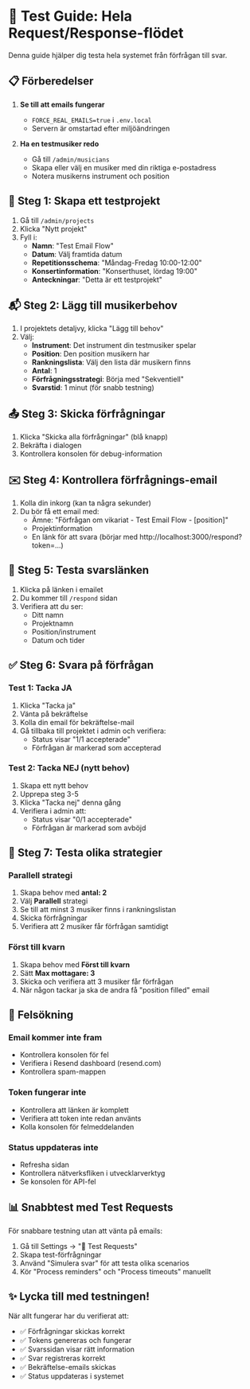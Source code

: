 # 🧪 Test Guide: Hela Request/Response-flödet

Denna guide hjälper dig testa hela systemet från förfrågan till svar.

## 📋 Förberedelser

1. **Se till att emails fungerar**
   - `FORCE_REAL_EMAILS=true` i `.env.local`
   - Servern är omstartad efter miljöändringen

2. **Ha en testmusiker redo**
   - Gå till `/admin/musicians`
   - Skapa eller välj en musiker med din riktiga e-postadress
   - Notera musikerns instrument och position

## 🚀 Steg 1: Skapa ett testprojekt

1. Gå till `/admin/projects`
2. Klicka "Nytt projekt"
3. Fyll i:
   - **Namn**: "Test Email Flow"
   - **Datum**: Välj framtida datum
   - **Repetitionsschema**: "Måndag-Fredag 10:00-12:00"
   - **Konsertinformation**: "Konserthuset, lördag 19:00"
   - **Anteckningar**: "Detta är ett testprojekt"

## 📬 Steg 2: Lägg till musikerbehov

1. I projektets detaljvy, klicka "Lägg till behov"
2. Välj:
   - **Instrument**: Det instrument din testmusiker spelar
   - **Position**: Den position musikern har
   - **Rankningslista**: Välj den lista där musikern finns
   - **Antal**: 1
   - **Förfrågningsstrategi**: Börja med "Sekventiell"
   - **Svarstid**: 1 minut (för snabb testning)

## 📤 Steg 3: Skicka förfrågningar

1. Klicka "Skicka alla förfrågningar" (blå knapp)
2. Bekräfta i dialogen
3. Kontrollera konsolen för debug-information

## ✉️ Steg 4: Kontrollera förfrågnings-email

1. Kolla din inkorg (kan ta några sekunder)
2. Du bör få ett email med:
   - Ämne: "Förfrågan om vikariat - Test Email Flow - [position]"
   - Projektinformation
   - En länk för att svara (börjar med http://localhost:3000/respond?token=...)

## 🔗 Steg 5: Testa svarslänken

1. Klicka på länken i emailet
2. Du kommer till `/respond` sidan
3. Verifiera att du ser:
   - Ditt namn
   - Projektnamn
   - Position/instrument
   - Datum och tider

## ✅ Steg 6: Svara på förfrågan

### Test 1: Tacka JA
1. Klicka "Tacka ja"
2. Vänta på bekräftelse
3. Kolla din email för bekräftelse-mail
4. Gå tillbaka till projektet i admin och verifiera:
   - Status visar "1/1 accepterade"
   - Förfrågan är markerad som accepterad

### Test 2: Tacka NEJ (nytt behov)
1. Skapa ett nytt behov
2. Upprepa steg 3-5
3. Klicka "Tacka nej" denna gång
4. Verifiera i admin att:
   - Status visar "0/1 accepterade"
   - Förfrågan är markerad som avböjd

## 🔄 Steg 7: Testa olika strategier

### Parallell strategi
1. Skapa behov med **antal: 2**
2. Välj **Parallell** strategi
3. Se till att minst 3 musiker finns i rankningslistan
4. Skicka förfrågningar
5. Verifiera att 2 musiker får förfrågan samtidigt

### Först till kvarn
1. Skapa behov med **Först till kvarn**
2. Sätt **Max mottagare: 3**
3. Skicka och verifiera att 3 musiker får förfrågan
4. När någon tackar ja ska de andra få "position filled" email

## 🐛 Felsökning

### Email kommer inte fram
- Kontrollera konsolen för fel
- Verifiera i Resend dashboard (resend.com)
- Kontrollera spam-mappen

### Token fungerar inte
- Kontrollera att länken är komplett
- Verifiera att token inte redan använts
- Kolla konsolen för felmeddelanden

### Status uppdateras inte
- Refresha sidan
- Kontrollera nätverksfliken i utvecklarverktyg
- Se konsolen för API-fel

## 📊 Snabbtest med Test Requests

För snabbare testning utan att vänta på emails:

1. Gå till Settings → "🧪 Test Requests"
2. Skapa test-förfrågningar
3. Använd "Simulera svar" för att testa olika scenarios
4. Kör "Process reminders" och "Process timeouts" manuellt

## ✨ Lycka till med testningen!

När allt fungerar har du verifierat att:
- ✅ Förfrågningar skickas korrekt
- ✅ Tokens genereras och fungerar
- ✅ Svarssidan visar rätt information
- ✅ Svar registreras korrekt
- ✅ Bekräftelse-emails skickas
- ✅ Status uppdateras i systemet
